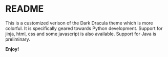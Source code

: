 # README

This is a customized verison of the Dark Dracula theme which is more colorful.
It is specifically geared towards Python development. Support for jinja, html, css and some javascript is also available. Support for Java is preliminary.

**Enjoy!**
